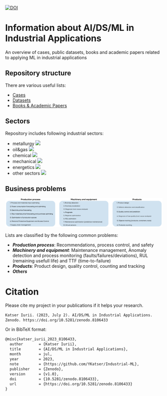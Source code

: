 [![DOI](https://zenodo.org/badge/DOI/10.5281/zenodo.8106433.svg)](https://doi.org/10.5281/zenodo.8106433)

# Information about AI/DS/ML in Industrial Applications
An overview of cases, public datasets, books and academic papers related to applying ML in industrial applications

## Repository structure
There are various useful lists:
- [Cases](cases.md)
- [Datasets](datasets.md)
- [Books & Academic Papers](papers.md)

## Sectors
Repository includes following industrial sectors:  
- metallurgy ![](https://img.shields.io/badge/sector-metallurgy-lightgray.svg)
- oil&gas ![](https://img.shields.io/badge/sector-oil&gas-blue.svg)
- chemical ![](https://img.shields.io/badge/sector-chemical-red.svg)
- mechanical ![](https://img.shields.io/badge/sector-mechanical-purple.svg)
- energetics ![](https://img.shields.io/badge/sector-power-lightblue.svg)
- other sectors ![](https://img.shields.io/badge/sector-others-black.svg)

## Business problems
![problems](docs/problems.png)

Lists are classified by the following common problems:
- ***Production process***: Recommendations, process control, and safety
- ***Machinery and equipment***: Maintenance management, Anomaly detection and process monitoring (faults/failures/deviations), RUL (remaining usefull life) and TTF (time-to-failure)
- ***Products***: Product design, quality control, counting and tracking
- ***Others***

# Citation
Please cite my project in your publications if it helps your research.
```
Katser Iurii. (2023, July 2). AI/DS/ML in Industrial Applications. Zenodo. https://doi.org/10.5281/zenodo.8106433
```
Or in BibTeX format:
```
@misc{katser_iurii_2023_8106433,
  author       = {Katser Iurii},
  title        = {AI/DS/ML in Industrial Applications},
  month        = jul,
  year         = 2023,
  note         = {https://github.com/YKatser/Industrial-ML},
  publisher    = {Zenodo},
  version      = {v1.0},
  doi          = {10.5281/zenodo.8106433},
  url          = {https://doi.org/10.5281/zenodo.8106433}
}
```